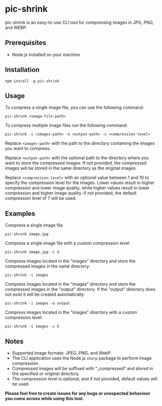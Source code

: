 # pic-shrink

pic-shrink is an easy-to-use CLI tool for compressing images in JPG, PNG, and WEBP.

## Prerequisites

- Node.js installed on your machine

## Installation

```shell
npm install -g pic-shrink
```

## Usage

To compress a single image file, you can use the following command:

```shell
pic-shrink <image-file-path>
```

To compress multiple image files run the following command:

```shell
pic-shrink -i <images-path> -o <output-path> -c <compression-level>
```

Replace `<images-path>` with the path to the directory containing the images you want to compress.

Replace `<output-path>` with the optional path to the directory where you want to store the compressed images. If not provided, the compressed images will be stored in the same directory as the original images.

Replace `<compression-level>` with an optional value between 1 and 10 to specify the compression level for the images. Lower values result in higher compression and lower image quality, while higher values result in lower compression and higher image quality. If not provided, the default compression level of 7 will be used.

## Examples

Compress a single image file

```shell
pic-shrink image.jpg
```

Compress a single image file with a custom compression level

```shell
pic-shrink image.jpg -c 4
```

Compress images located in the "images" directory and store the compressed images in the same directory:

```shell
pic-shrink -i images
```

Compress images located in the "images" directory and store the compressed images in the "output" directory. If the "output" directory does not exist it will be created automatically:

```shell
pic-shrink -i images -o output
```

Compress images located in the "images" directory with a custom compression level:

```shell
pic-shrink -i images -c 5
```

## Notes

- Supported image formats: JPEG, PNG, and WebP.
- The CLI application uses the Node.js `sharp` package to perform image compression.
- Compressed images will be suffixed with "\_compressed" and stored in the specified or original directory.
- The compression level is optional, and if not provided, default values will be used.

**Please feel free to create issues for any bugs or unexpected behaviour you come across while using this tool.**
